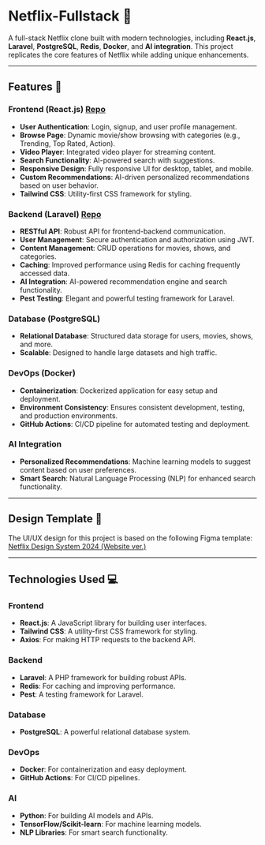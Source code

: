 # Netflix-Fullstack 🎥

A full-stack Netflix clone built with modern technologies, including **React.js**, **Laravel**, **PostgreSQL**, **Redis**, **Docker**, and **AI integration**. This project replicates the core features of Netflix while adding unique enhancements.

---

## Features 🚀

### Frontend (React.js) [Repo](https://github.com/AliAlYaman/Netflix-Frontend.git)
- **User Authentication**: Login, signup, and user profile management.
- **Browse Page**: Dynamic movie/show browsing with categories (e.g., Trending, Top Rated, Action).
- **Video Player**: Integrated video player for streaming content.
- **Search Functionality**: AI-powered search with suggestions.
- **Responsive Design**: Fully responsive UI for desktop, tablet, and mobile.
- **Custom Recommendations**: AI-driven personalized recommendations based on user behavior.
- **Tailwind CSS**: Utility-first CSS framework for styling.

### Backend (Laravel) [Repo](https://github.com/AliAlYaman/Netflix-Backend.git)
- **RESTful API**: Robust API for frontend-backend communication.
- **User Management**: Secure authentication and authorization using JWT.
- **Content Management**: CRUD operations for movies, shows, and categories.
- **Caching**: Improved performance using Redis for caching frequently accessed data.
- **AI Integration**: AI-powered recommendation engine and search functionality.
- **Pest Testing**: Elegant and powerful testing framework for Laravel.

### Database (PostgreSQL)
- **Relational Database**: Structured data storage for users, movies, shows, and more.
- **Scalable**: Designed to handle large datasets and high traffic.

### DevOps (Docker)
- **Containerization**: Dockerized application for easy setup and deployment.
- **Environment Consistency**: Ensures consistent development, testing, and production environments.
- **GitHub Actions**: CI/CD pipeline for automated testing and deployment.

### AI Integration
- **Personalized Recommendations**: Machine learning models to suggest content based on user preferences.
- **Smart Search**: Natural Language Processing (NLP) for enhanced search functionality.

---

## Design Template 🎨

The UI/UX design for this project is based on the following Figma template:
[Netflix Design System 2024 (Website ver.)](https://www.figma.com/design/HaejS78G08S6WVdFAtWo1u/Netflix-Design-System-2024-(Website-ver.)-%F0%9F%8E%A5-(Community)?node-id=212-22353&p=f&t=MDhkG8f1ojOzsWSM-0)

---

## Technologies Used 💻

### Frontend
- **React.js**: A JavaScript library for building user interfaces.
- **Tailwind CSS**: A utility-first CSS framework for styling.
- **Axios**: For making HTTP requests to the backend API.

### Backend
- **Laravel**: A PHP framework for building robust APIs.
- **Redis**: For caching and improving performance.
- **Pest**: A testing framework for Laravel.

### Database
- **PostgreSQL**: A powerful relational database system.

### DevOps
- **Docker**: For containerization and easy deployment.
- **GitHub Actions**: For CI/CD pipelines.

### AI
- **Python**: For building AI models and APIs.
- **TensorFlow/Scikit-learn**: For machine learning models.
- **NLP Libraries**: For smart search functionality.